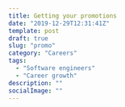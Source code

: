 ```yaml
---
title: Getting your promotions
date: "2019-12-29T12:31:41Z"
template: post
draft: true
slug: "promo"
category: "Careers"
tags:
  - "Software engineers"
  - "Career growth"
description: ""
socialImage: ""
---
```


<!--
Make sure your manager knows your goals
Understand the expectations
IDentify the gaps
Build a roadmap
Agree on milestones and check ins
Ask for feedback
 -->
